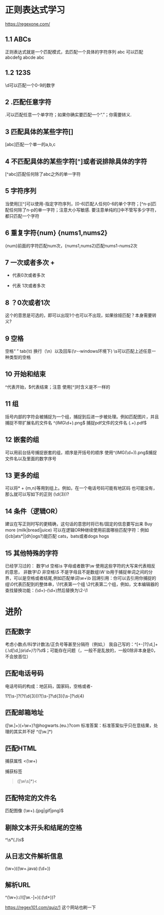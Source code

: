 # 正则表达式学习
https://regexone.com/

## 1.1 ABCs

正则表达式就是一个匹配模式，去匹配一个具体的字符序列
 abc 可以匹配abcdefg abcde abc
 
 ## 1.2 123S
 
 \d可以匹配一个0-9的数字
 
 ## 2 .匹配任意字符
 
 .可以匹配任意一个单字符；如果你确实要匹配一个“.”；你需要转义\.
 
 ## 3 匹配具体的某些字符[]
 
 [abc]匹配一个单一的a,b,c
 
 ## 4 不匹配具体的某些字符[^]或者说排除具体的字符

[^abc]匹配任何除了abc之外的单一字符

## 5 字符序列

当使用[][^]可以使用-指定字符序列，[0-6]匹配人任何0-6的单个字符；[^n-p]匹配任何除了n-p的单一字符；注意大小写敏感.
要注意单纯的[]中不管写多少字符，都只匹配一个字符

## 6 重复字符{num} {nums1,nums2}

{num}前面的字符匹配num次，{nums1,nums2}匹配nums1-nums2次

## 7 一次或者多次 +

* 代表0次或者多次
+ 代表 1次或者多次

## 8 ？0次或者1次

这个的意思是可选的，即可以出现1个也可以不出现，如果徐娅匹配？本身需要转义\?

## 9 空格

空格“ ” tab(\t) 换行（\n）以及回车(\r--windows环境下)
\s可以匹配上述任意一种类型的空格

## 10 开始和结束

^代表开始，$代表结束；注意 使用[^]时含义是不一样的

## 11 组

括号内部的字符会被捕捉为一个组，捕捉到后进一步被处理。例如匹配图片，并且捕捉不带扩展名的文件名
^(IMG\d+)\.png$
捕捉pdf文件的文件名
(.+)\.pdf$


## 12 嵌套的组

可以用前台括号捕捉嵌套的组，顺序是开括号的顺序
使用^(IMG(\d+))\.png$捕捉文件名以及里面的数字序号

## 13 更多的组

可以将* + {m,n}等用到组上。例如，在一个电话号码可能有地区码 也可能没有，那么就可以写如下的正则
(\d{3})?

## 14 条件（逻辑OR）
建议在写正则时写的更精确，这句话的意思时将已有/固定的信息要写出来
Buy more (milk|bread|juice)
可以在逻辑OR种继续使用前面哪些匹配字符：例如([cb]ats*|[dh]ogs?)能匹配 cats，bats或者dogs hogs

## 15 其他特殊的字符

已经学习过的： 数字\d 空格\s 字母或者数字\w
使用这些字符的大写来代表相反的意思， 非数字\D 非空格\S 不是字母且不是数组\W
\b用于捕捉单词之间的分界，可以是空格或者结尾,例如匹配单词\w+\b
回溯引用：你可以去引用你捕捉的组\0代表匹配到的整体串，\1代表第一个组 \2代表第二个组，例如，文本编辑器的查找替换功能：(\d+)-(\d+)然后替换为\2-\1


# 进阶

## 匹配数字

考虑小数点/科学计数法/正负号等甚至分隔符（例如,）
我自己写的：^[\+-]?[\d,]+(\.\d[\d,]*(e\d+)?)?\d*$；可能存在问题（，一般不是乱放的，一般0除非本身是0，不会放首位）

## 匹配电话号码

电话号码的构成：地区码，国家码，空格或者-

1?[\s-]?\(?(\d{3})\)?[\s-]?\d{3}[\s-]?\d{4}

## 匹配邮箱地址

([\w\.]+)(\+\w+)?@hogwarts\.(eu\.)?com
标准答案：标准答案似乎只在意结果，处理的其实并不好
^([\w\.]*)

## 匹配HTML

捕获属性
<(\w+)

捕获标签
>([\w\s]*)<

## 匹配特定的文件名

匹配图像
(\w+)\.(jpg|gif|png)$

## 剔除文本开头和结尾的空格

^\s*(.*)\s*$

## 从日志文件解析信息

(\w+)\((\w+\.java):(\d+)\)

## 解析URL

^(\w+)://([\w\.-]+)(:(\d+))?

https://regex101.com/quiz/1 这个网站也刷一下
